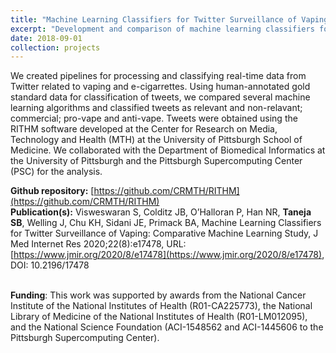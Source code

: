 ```yaml
---
title: "Machine Learning Classifiers for Twitter Surveillance of Vaping"
excerpt: "Development and comparison of machine learning classifiers for social media data related to vaping. <br/><img src='/images/projects/twitter_project1.png' width='250'>"
date: 2018-09-01
collection: projects
---
```


We created pipelines for processing and classifying real-time data from Twitter related to vaping and e-cigarrettes. Using human-annotated gold standard data for classification of tweets, we compared several machine learning algorithms and classified tweets as relevant and non-relavant; commercial; pro-vape and anti-vape. Tweets were obtained using the RITHM software developed at the Center for Research on Media, Technology and Health (MTH) at the University of Pittsburgh School of Medicine. We collaborated with the Department of Biomedical Informatics at the University of Pittsburgh and the Pittsburgh Supercomputing Center (PSC) for the analysis.

**Github repository:** [https://github.com/CRMTH/RITHM](https://github.com/CRMTH/RITHM)
<br/>**Publication(s):** Visweswaran S, Colditz JB, O’Halloran P, Han NR, **Taneja SB**, Welling J, Chu KH, Sidani JE, Primack BA, Machine Learning Classifiers for Twitter Surveillance of Vaping: Comparative Machine Learning Study, J Med Internet Res 2020;22(8):e17478, URL: [https://www.jmir.org/2020/8/e17478](https://www.jmir.org/2020/8/e17478), DOI: 10.2196/17478

<br/>**Funding**: This work was supported by awards from the National Cancer Institute of the National Institutes of Health (R01-CA225773), the National Library of Medicine of the National Institutes of Health (R01-LM012095), and the National Science Foundation (ACI-1548562 and ACI-1445606 to the Pittsburgh Supercomputing Center).
